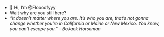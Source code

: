 - 👋 Hi, I’m @Floooofyyy
- Wait why are you still here?
- <i>“It doesn’t matter where you are. It’s who you are, that’s not gonna change whether you’re in California or Maine or New Mexico. You know, you can’t escape you.” – BoJack Horseman</i>
